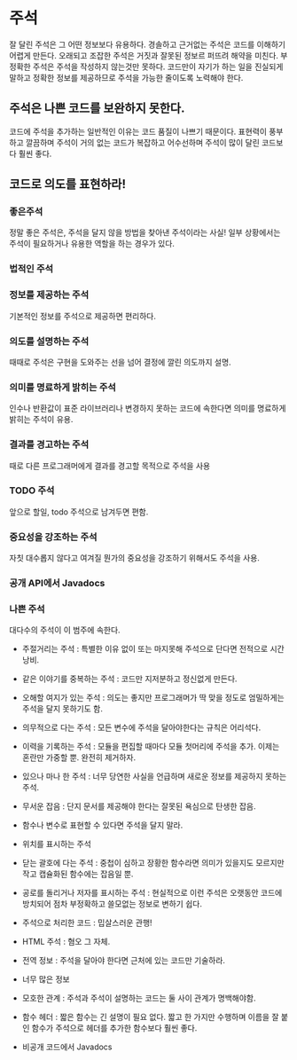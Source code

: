 # 주석
잘 달린 주석은 그 어떤 정보보다 유용하다.
경솔하고 근거없는 주석은 코드를 이해하기 어렵게 만든다. 오래되고 조잡한 주석은 거짓과 잘못된 정보르 퍼뜨려 해약을 미친다.
부정확한 주석은 주석을 작성하지 않는것만 못하다. 코드만이 자기가 하는 일을 진실되게 말하고 정확한 정보를 제공하므로 주석을 가능한 줄이도록 노력해야 한다.

## 주석은 나쁜 코드를 보완하지 못한다.
코드에 주석을 추가하는 일반적인 이유는 코드 품질이 나쁘기 때문이다.
표현력이 풍부하고 깔끔하며 주석이 거의 없는 코드가 복잡하고 어수선하며 주석이 많이 달린 코드보다 훨씬 좋다.

## 코드로 의도를 표현하라!
### 좋은주석
정말 좋은 주석은, 주석을 달지 않을 방법을 찾아낸 주석이라는 사실!
일부 상황에서는 주석이 필요하거나 유용한 역할을 하는 경우가 있다.

### 법적인 주석
### 정보를 제공하는 주석
기본적인 정보를 주석으로 제공하면 편리하다.

### 의도를 설명하는 주석
때때로 주석은 구현을 도와주는 선을 넘어 결정에 깔린 의도까지 설명.

### 의미를 명료하게 밝히는 주석
인수나 반환값이 표준 라이브러리나 변경하지 못하는 코드에 속한다면 의미를 명료하게 밝히는 주석이 유용.

### 결과를 경고하는 주석
때로 다른 프로그래머에게 결과를 경고할 목적으로 주석을 사용

### TODO 주석
앞으로 할일, todo 주석으로 남겨두면 편함.

### 중요성을 강조하는 주석
자칫 대수롭지 않다고 여겨질 뭔가의 중요성을 강조하기 위해서도 주석을 사용.

### 공개 API에서 Javadocs

### 나쁜 주석
대다수의 주석이 이 범주에 속한다.

- 주절거리는 주석 : 특별한 이유 없이 또는 마지못해 주석으로 단다면 전적으로 시간낭비.
  
- 같은 이야기를 중복하는 주석 : 코드만 지저분하고 정신없게 만든다.

- 오해할 여지가 있는 주석 : 의도는 좋지만 프로그래머가 딱 맞을 정도로 엄밀하게는 주석을 달지 못하기도 함.

- 의무적으로 다는 주석 : 모든 변수에 주석을 달아야한다는 규칙은 어리석다.

- 이력을 기록하는 주석 : 모듈을 편집할 때마다 모듈 첫머리에 주석을 추가. 이제는 혼란만 가중할 뿐. 완전히 제거하자.

- 있으나 마나 한 주석 : 너무 당연한 사실을 언급하며 새로운 정보를 제공하지 못하는 주석.

- 무서운 잡음 : 단지 문서를 제공해야 한다는 잘못된 욕심으로 탄생한 잡음.

- 함수나 변수로 표현할 수 있다면 주석을 달지 말라.

- 위치를 표시하는 주석

- 닫는 괄호에 다는 주석 : 중첩이 심하고 장황한 함수라면 의미가 있을지도 모르지만 작고 캡슐화된 함수에는 잡음일 뿐.

- 공로를 돌리거나 저자를 표시하는 주석 : 현실적으로 이런 주석은 오랫동안 코드에 방치되어 점차 부정확하고 쓸모없는 정보로 변하기 쉽다.

- 주석으로 처리한 코드 : 밉살스러운 관행! 

- HTML 주석 : 혐오 그 자체.

- 전역 정보 : 주석을 달아야 한다면 근처에 있는 코드만 기술하라.

- 너무 많은 정보

- 모호한 관계 : 주석과 주석이 설명하는 코드는 둘 사이 관계가 명백해야함.

- 함수 헤더 : 짧은 함수는 긴 설명이 필요 없다. 짧고 한 가지만 수행하며 이름을 잘 붙인 함수가 주석으로 헤더를 추가한 함수보다 훨씬 좋다.

- 비공개 코드에서 Javadocs



